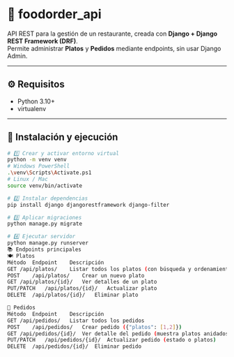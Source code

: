 # 🍔 foodorder_api

API REST para la gestión de un restaurante, creada con **Django + Django REST Framework (DRF)**.  
Permite administrar **Platos** y **Pedidos** mediante endpoints, sin usar Django Admin.

---

## ⚙️ Requisitos
- Python 3.10+
- virtualenv

---

## 🚀 Instalación y ejecución
```bash
# 1️⃣ Crear y activar entorno virtual
python -m venv venv
# Windows PowerShell
.\venv\Scripts\Activate.ps1
# Linux / Mac
source venv/bin/activate

# 2️⃣ Instalar dependencias
pip install django djangorestframework django-filter

# 3️⃣ Aplicar migraciones
python manage.py migrate

# 4️⃣ Ejecutar servidor
python manage.py runserver
📚 Endpoints principales
🍽️ Platos
Método	Endpoint	Descripción
GET	/api/platos/	Listar todos los platos (con búsqueda y ordenamiento)
POST	/api/platos/	Crear un nuevo plato
GET	/api/platos/{id}/	Ver detalles de un plato
PUT/PATCH	/api/platos/{id}/	Actualizar plato
DELETE	/api/platos/{id}/	Eliminar plato

🧾 Pedidos
Método	Endpoint	Descripción
GET	/api/pedidos/	Listar todos los pedidos
POST	/api/pedidos/	Crear pedido ({"platos": [1,2]})
GET	/api/pedidos/{id}/	Ver detalle del pedido (muestra platos anidados)
PUT/PATCH	/api/pedidos/{id}/	Actualizar pedido (estado o platos)
DELETE	/api/pedidos/{id}/	Eliminar pedido
